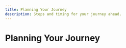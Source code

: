 ```yaml
---
title: Planning Your Journey
description: Steps and timing for your journey ahead.
---
```


# Planning Your Journey